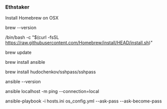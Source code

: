 ### Ethstaker

Install Homebrew on OSX

brew --version

/bin/bash -c "$(curl -fsSL https://raw.githubusercontent.com/Homebrew/install/HEAD/install.sh)"

brew update

brew install ansible

brew install hudochenkov/sshpass/sshpass

ansible --version

ansible localhost -m ping --connection=local

ansible-playbook -i hosts.ini os_config.yml --ask-pass --ask-become-pass
